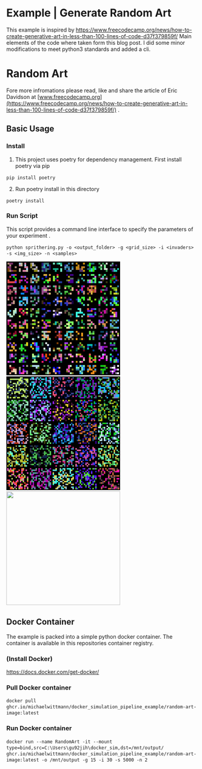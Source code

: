 # Example | Generate Random Art

This example is inspired by https://www.freecodecamp.org/news/how-to-create-generative-art-in-less-than-100-lines-of-code-d37f379859f/
Main elements of the code where taken form this blog post. I did some minor modifications to meet python3 standards and added a cli.


# Random Art

Fore more infromations please read, like and share the article of Eric Davidson at [www.freecodecamp.org](https://www.freecodecamp.org/news/how-to-create-generative-art-in-less-than-100-lines-of-code-d37f379859f/) .


## Basic Usage

### Install
1. This project uses poetry for dependency management. First install poetry via pip
```shell script
pip install poetry
```

2. Run poetry install in this directory
```shell script
poetry install
```

### Run Script
This script provides a command line interface to specify the parameters of your experiment .
```shell script
python sprithering.py -o <output_folder> -g <grid_size> -i <invaders> -s <img_size> -n <samples>  
```

<img src="img/5x5-10-5000.jpg" width="300" height="300"> <img src="img/15x15-5-5000.jpg" width="300" height="300"> <img src="img/15x15-30-5000.jpg" width="300" height="300">

## Docker Container
The example is packed into a simple python docker container. The container is available in this repositories container registry.

### (Install Docker)
https://docs.docker.com/get-docker/

### Pull Docker container
```shell script
docker pull ghcr.io/michaelwittmann/docker_simulation_pipeline_example/random-art-image:latest
```

### Run Docker container
```shell script
docker run --name RandomArt -it --mount type=bind,src=C:\Users\gu92jih\docker_sim,dst=/mnt/output/ ghcr.io/michaelwittmann/docker_simulation_pipeline_example/random-art-image:latest -o /mnt/output -g 15 -i 30 -s 5000 -n 2
```
